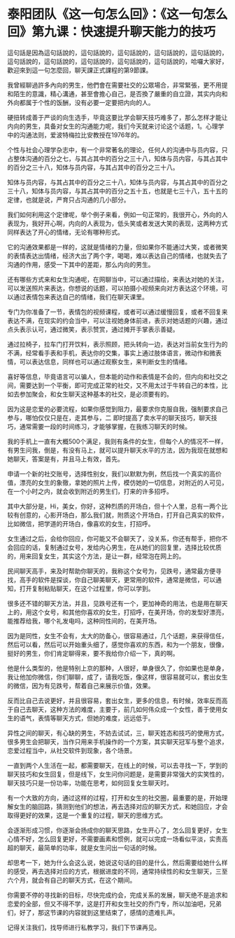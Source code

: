 # 泰阳团队《这一句怎么回》：《这一句怎么回》第九课：快速提升聊天能力的技巧

這句話是因為這句話說的，這句話說的，這句話說的，這句話說的，這句話說的，這句話說的，這句話說的，這句話說的，這句話說的，這句話說的，哈囉大家好，歡迎來到這一句怎麼回，聊天課正式課程的第9節課。

我曾經聊過許多內向的男生，他們會在需要社交的公眾場合，非常緊張，更不用提和陌生的意識，精心溝通，甚至會擔心自己，是否換了嚴重的自立證，其实内向和外向都属于个性的饭酬，没有必要一定要把内向的人。

硬扭转成善于严谈的向生选手，毕竟这要比学会聊天技巧难多了，那么怎样才能让内向的男生，具备对女生的沟通能力呢，我们今天就来讨论这个话题，1。心理学中的沟通法则，爱波特梅拉比安教授在1976年的。

个性与社会心理学杂志中，有一个非常著名的理论，任何人的沟通中与员内容，只占整体沟通的百分之七，与其占其中的百分之三十八，知体与员内容，与其占其中的百分之三十八，知体与员内容，与其占其中的百分之三十八。

知体与员内容，与其占其中的百分之三十八，知体与员内容，与其占其中的百分之三十八，知体与员内容，与其占其中的百分之五十五，也就是七三十八，五十五的定律，也就是说，严育只占沟通的几小部分。

我们如何利用这个定律呢，举个例子来看，例如一句正常的，我很开心，外向的人表现为，我好开心啊，内向的人表现为，低头笑或者发送大笑的表现，这两种方式同样表达了开心的情绪，无论有哪种形式。

它的沟通效果都是一样的，这就是情绪的力量，但如果你不能通过大笑，或者微笑的表情表达出情绪，经济大出了两个字，喝喝，难以表达自己的情绪，也就失去了沟通的作用，感受一下其中的差距，那么内向的男生。

还有哪些方式来和女生沟通呢，在网聊当中，可以通过描绘，来表达对她的关注，可以发送照片来表达，你想说的话题，可以拍摄小视频来向对方表达这个环境，可以通过表情包来表达自己的情绪，我们在聊天课里。

专门为你准备了一节，表情包的视频课程，或者可以通过缓慢回复，或者不回复来表达不满，在现实的约会当中，可以注视她身体前进，表示对她话题的兴趣，通过点头表示认可，通过微笑，表示赞赏，通过摊开手掌表示善疑。

通过拉椅子，拉车门打开饮料，表示照顾，把头转向一边，表达对当前女生行为的不满，经常看手表和手机，表达你的交集，事实上通过肢体语言，微动作和微表情，可以表达信息，同样也可以通过观察女生，来判断女生的情绪。

喜好等信息，毕竟语言可以骗人，但本能的动作和表情是不会的，但内向和社交之间，需要达到一个平衡，即可完成正常的社交，又不用太过于牛转自己的本性，比如去参加聚会，和女生聊天这种基本的社交，是必须要有的。

因为这是恋爱的必要流程，如果你感觉到阻力，最要求你克服自我，强制要求自己参与，哪怕仅仅只是在，走其参与，二 即时提高了卖水平的聊天技巧，聊天技巧，通常需要一段的时间练习，才能够掌握，在我练习聊天的时候。

我的手机上一直有大概500个满足，我则有条件的女生，但每个人的情况不一样，有男生问我，倒是，有没有马上，就可以提升聊天水平的方法，因为我现在就想和她聊天，答案是有，并且马上有效，首先。

申请一个新的社交账号，选择性别女，我们以默默为例，然后找一个真实的高价值，漂亮的女生的象徹，拿她的照片上传，模仿她的一切信息，对附近的人可见，在一个小时之内，就会收到附近的男生们，打来的许多招呼。

其中大部分是，Hi，美女，你好，这种烈质的开场白，但十个人里，总有一两个比较有创意的，心影开场白，那么我们就，附质这个开场白，打开自己真实的软件，比如微信，把学道的开场白，像喜欢的女生，打招呼。

女生通过之后，会给你回应，你可能又不会聊天了，没关系，你还有帮手，把你不会回应的话，复制通过女号，发给内心男生，在从她们的回复里，选择比较优质的，用来回复女生，其实这个方法，是让一群，经常泡在网上的。

民间聊天高手，来及时帮助你聊天的，我称这个女号为，见跌号，通常最方便寻找，高手的软件是探谈，你自己聊美聊天，更常用的软件，通常是微信，可以通知，打开复制粘贴聊天，在这个过程里，你可以学到。

很多还不错的聊天方法，并且，见跌号还有一个，更加神奇的用法，也是用在聊天上的，用这个女号，和其他你喜欢的女生，打招呼，在美开场，你的发型好漂亮，能推荐给我，哪个礼发电吗，这种同性间的，在美开场。

因为是同性，女生不会有，太大的防备心，很容易通过，几个话题，来获得信任，然后可以看，然后可以开始重头细了，感觉你喜欢的东西，和为一个朋友，很像，挺好的男生，你们肯定聊得来，要不我给你介绍一下，真的啊。

他是什么类型的，他是特别上京的那种，人很好，单身很久了，你如果也是单身，我让他加你微信，你们聊聊，成了，请我吃饭，像这样，很容易就可以，套出女生的微信，因为有见跌号，帮着自己来展示价值，效果。

反而比自己去说更好，并且很容易，套出女生，更多的信息，有时候，效率反而高于自己去聊天，这种方法的难度，主要于，前几如何伟众成一个女性，善于使用女生的语气，表情等聊天方式，但她的难度，远远低于。

异性之间的聊天，有心缺的男生，不妨去试试，三，聊天姓态和技巧的使用方式，很多男生会把聊天，当作只用来手机操作的一个方案，其实聊天冠军与整个追求，恋爱过程当中，从社交软件到现象，各个场景。

一直到两个人生活在一起，都需要聊天，在线上的时候，可以去寻找一下，学到的聊天技巧和女生回复，但是线下，女生问你问题是，是需要非常强大的实笑性的，聊天技巧只是一份功率，功能在思考，如何回复女生聊天时。

有一个大致的方向，通过这样的过程，打开和女生的社交圈，最重要的是，开始理解女生的脑回路，猜测到他们的想法，再去选择对应的聊天方式，和她回应，才会取得更好的效果，这是一个重复的过程，聊天的思维方式。

会逐渐形成习惯，你逐渐会扬成你的聊天思路，女生开心了，怎么回复更好，女生心情不好，怎么回复更好，不需要画素和惯例，就可以完成一场看似平淡，实责高超的聊天，最简单的功率，就是女生问出一句话的时候。

却思考一下，她为什么会这么说，她说这句话的目的是什么，然后需要给她什么样的感受，再去选择对应的方式，根据进度的不同，通常持续性的和女生聊天，三至六个月，就会有自己的聊天方式，在这个期间。

你需要不停的寻找新的目标，尽快完成约会，完成关系的发展，聊天绝不是追求和恋爱的全部，但又不得不学，这是打开和女生社交的乔门专，所以加油吧，兄弟们，好了，那这节课的内容就到这里结束了，感情的遗难扎声。

记得关注我们，找导师进行私教学习，我们下节课再见。